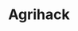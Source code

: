 ---
title: "Agrihack"
description: "Agrihack merupakan kompetisi keamanan siber berbentuk CTF yang terbuka bagi seluruh KM IPB."
eventDate: 2022-11-27
image: "/../../event-4.png"
isHighlighted: true
---